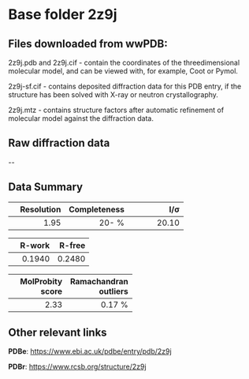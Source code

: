 # Base folder 2z9j

## Files downloaded from wwPDB:

2z9j.pdb and 2z9j.cif - contain the coordinates of the threedimensional molecular model, and can be viewed with, for example, Coot or Pymol.

2z9j-sf.cif - contains deposited diffraction data for this PDB entry, if the structure has been solved with X-ray or neutron crystallography.

2z9j.mtz - contains structure factors after automatic refinement of molecular model against the diffraction data.

## Raw diffraction data

--<br> 

## Data Summary
|   | Resolution | Completeness| I/$\boldsymbol{\sigma}$ |
|---|-------------:|----------------:|--------------:|
|   |1.95|  20- %|<img width=50/>20.10|

|   | **R-work**| **R-free**   
|---|-------------:|----------------:|           
||0.1940|0.2480|

|   |**MolProbity<br>score**| **Ramachandran<br>outliers** 
|---|-------------:|----------------:|
||2.33|0.17 %|

## Other relevant links 
**PDBe**:  https://www.ebi.ac.uk/pdbe/entry/pdb/2z9j
 
**PDBr**: https://www.rcsb.org/structure/2z9j 

